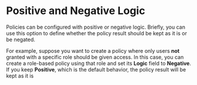 # Positive and Negative Logic

Policies can be configured with positive or negative logic. Briefly, you can use this option to define whether the policy result should be kept as it is or be negated.

For example, suppose you want to create a policy where only users **not** granted with a specific role should be given access. In this case, you can create a role-based policy using that role and set its **Logic** field to **Negative**. If you keep **Positive**, which is the default behavior, the policy result will be kept as it is
